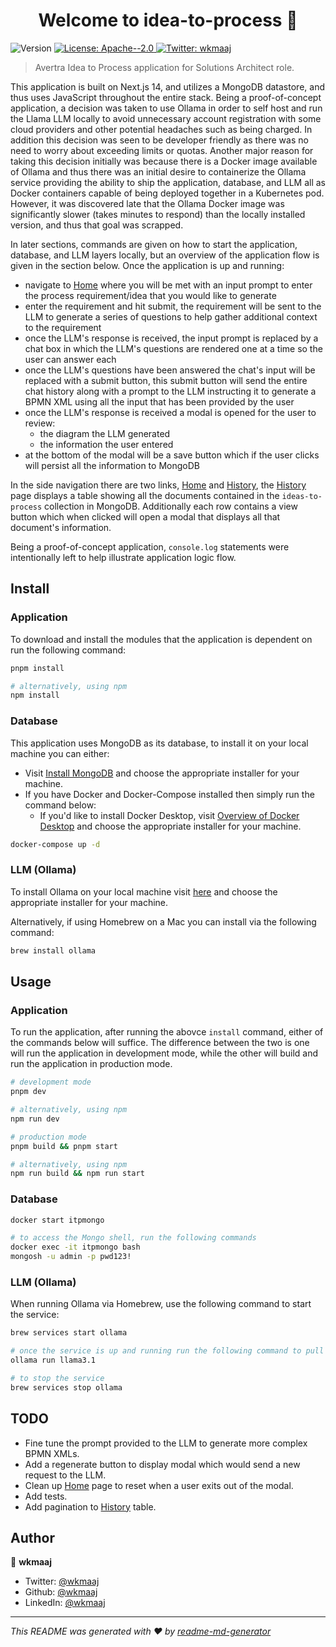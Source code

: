 <h1 align="center">Welcome to idea-to-process 👋</h1>
<p>
  <img alt="Version" src="https://img.shields.io/badge/version-0.1.0-blue.svg?cacheSeconds=2592000" />
  <a href="#" target="_blank">
    <img alt="License: Apache--2.0" src="https://img.shields.io/badge/License-Apache--2.0-yellow.svg" />
  </a>
  <a href="https://twitter.com/wkmaaj" target="_blank">
    <img alt="Twitter: wkmaaj" src="https://img.shields.io/twitter/follow/wkmaaj.svg?style=social" />
  </a>
</p>

> Avertra Idea to Process application for Solutions Architect role.

This application is built on Next.js 14, and utilizes a MongoDB datastore, and thus uses JavaScript throughout the entire stack. Being a proof-of-concept application, a decision was taken to use Ollama in order to self host and run the Llama LLM locally to avoid unnecessary account registration with some cloud providers and other potential headaches such as being charged. In addition this decision was seen to be developer friendly as there was no need to worry about exceeding limits or quotas. Another major reason for taking this decision initially was because there is a Docker image available of Ollama and thus there was an initial desire to containerize the Ollama service providing the ability to ship the application, database, and LLM all as Docker containers capable of being deployed together in a Kubernetes pod. However, it was discovered late that the Ollama Docker image was significantly slower (takes minutes to respond) than the locally installed version, and thus that goal was scrapped.

In later sections, commands are given on how to start the application, database, and LLM layers locally, but an overview of the application flow is given in the section below. Once the application is up and running:

- navigate to [Home](http://localhost:3000) where you will be met with an input prompt to enter the process requirement/idea that you would like to generate
- enter the requirement and hit submit, the requirement will be sent to the LLM to generate a series of questions to help gather additional context to the requirement
- once the LLM's response is received, the input prompt is replaced by a chat box in which the LLM's questions are rendered one at a time so the user can answer each
- once the LLM's questions have been answered the chat's input will be replaced with a submit button, this submit button will send the entire chat history along with a prompt to the LLM instructing it to generate a BPMN XML using all the input that has been provided by the user
- once the LLM's response is received a modal is opened for the user to review:
  - the diagram the LLM generated
  - the information the user entered
- at the bottom of the modal will be a save button which if the user clicks will persist all the information to MongoDB

In the side navigation there are two links, [Home](http://localhost:3000) and [History](http://localhost:3000/history), the [History](http://localhost:3000/history) page displays a table showing all the documents contained in the `ideas-to-process` collection in MongoDB. Additionally each row contains a view button which when clicked will open a modal that displays all that document's information.

Being a proof-of-concept application, `console.log` statements were intentionally left to help illustrate application logic flow.

## Install

### Application

To download and install the modules that the application is dependent on run the following command:

```sh
pnpm install

# alternatively, using npm
npm install
```

### Database

This application uses MongoDB as its database, to install it on your local machine you can either:

- Visit [Install MongoDB](https://www.mongodb.com/docs/manual/installation/) and choose the appropriate installer for your machine.
- If you have Docker and Docker-Compose installed then simply run the command below:
  - If you'd like to install Docker Desktop, visit [Overview of Docker Desktop](https://docs.docker.com/desktop/) and choose the appropriate installer for your machine.

```sh
docker-compose up -d
```

### LLM (Ollama)

To install Ollama on your local machine visit [here](https://ollama.com/download) and choose the appropriate installer for your machine.

Alternatively, if using Homebrew on a Mac you can install via the following command:

```sh
brew install ollama
```

## Usage

### Application

To run the application, after running the abovce `install` command, either of the commands below will suffice.
The difference between the two is one will run the application in development mode, while the other will build and run the application in production mode.

```sh
# development mode
pnpm dev

# alternatively, using npm
npm run dev

# production mode
pnpm build && pnpm start

# alternatively, using npm
npm run build && npm run start
```

### Database

```sh
docker start itpmongo

# to access the Mongo shell, run the following commands
docker exec -it itpmongo bash
mongosh -u admin -p pwd123!
```

### LLM (Ollama)

When running Ollama via Homebrew, use the following command to start the service:

```sh
brew services start ollama

# once the service is up and running run the following command to pull and run the Llama 3.1 LLM
ollama run llama3.1

# to stop the service
brew services stop ollama
```

## TODO

- Fine tune the prompt provided to the LLM to generate more complex BPMN XMLs.
- Add a regenerate button to display modal which would send a new request to the LLM.
- Clean up [Home](http://localhost:3000) page to reset when a user exits out of the modal.
- Add tests.
- Add pagination to [History](http://localhost:3000/history) table.

## Author

👤 **wkmaaj**

- Twitter: [@wkmaaj](https://twitter.com/wkmaaj)
- Github: [@wkmaaj](https://github.com/wkmaaj)
- LinkedIn: [@wkmaaj](https://linkedin.com/in/wkmaaj)

---

_This README was generated with ❤️ by [readme-md-generator](https://github.com/kefranabg/readme-md-generator)_
